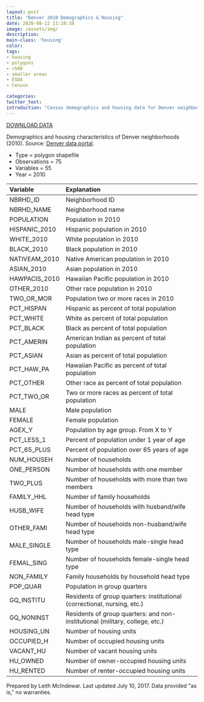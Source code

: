 ```yaml
---
layout: post
title: "Denver 2010 Demographics & Housing"
date: 2020-08-12 11:10:10
image: /assets/img/
description:
main-class: 'housing'
color:
tags:
- housing
- polygons
- <500
- smaller areas
- ESDA
- Census

categories:
twitter_text:
introduction: "Census demographics and housing data for Denver neighborhoods (2010)."
---
```

<script>
  var map = L.map('map');
  L.tileLayer('https://api.tiles.mapbox.com/v4/{id}/{z}/{x}/{y}.png?access_token=pk.eyJ1IjoibWFwYm94IiwiYSI6ImNpejY4NXVycTA2emYycXBndHRqcmZ3N3gifQ.rJcFIG214AriISLbB6B5aw', { <!--this is the URL for the census_2010_excluded Geojson-->
		maxZoom: 18,
		attribution: 'Map data &copy; <a href="http://openstreetmap.org">OpenStreetMap</a> contributors, ' +
			'<a href="http://creativecommons.org/licenses/by-sa/2.0/">CC-BY-SA</a>, ' +
			'Imagery © <a href="http://mapbox.com">Mapbox</a>',
		id: 'mapbox.light'
	}).addTo(map);

  map.scrollWheelZoom.disable();
  map.touchZoom.disable();
  var enableMapInteraction = function () {
      map.scrollWheelZoom.enable();
      map.touchZoom.enable();
  }
  $('#map').on('click touch', enableMapInteraction);
$('#map').on('mouseout', function(){ map.scrollWheelZoom.disable();});

  var smallIcon = L.icon({
         iconUrl: 'http://www.hckrecruitment.nic.in/images/blue.png',
         iconSize: [16, 16], // size of the icon
         });

   function onEachFeature(feature, layer) {
     //console.log(feature);
     var txt = "";
     for (var fname in feature.properties) {
       txt += fname;
       txt += " : ";
       txt += feature.properties[fname];
       txt += "<br/>";
     }
     layer.bindPopup(txt);
   }


  // load GeoJSON from an external file
  // load GeoJSON from an external file
  $.getJSON("../data/denver.geojson",function(data){
    // add GeoJSON layer to the map once the file is loaded
    var json = L.geoJson(data, {
      pointToLayer: function(feature, latlng) {
        
        return L.marker(latlng, {
          icon: smallIcon
        });
      },
      onEachFeature: onEachFeature
    });
    json.addTo(map);
    map.fitBounds(json.getBounds());
  });

</script>

[DOWNLOAD DATA](../data/denver.zip)

 Demographics and housing characteristics of Denver neighborhoods (2010). Source: [Denver data portal](https://www.denvergov.org/opendata/dataset/city-and-county-of-denver-census-neighborhood-demographics-2010).


* Type = polygon shapefile
* Observations = 75
* Variables = 55
* Year = 2010


|Variable|Explanation|
|:-------|:----------|
|	NBRHD\_ID	|	Neighborhood ID	|
|	NBRHD\_NAME	|	Neighborhood name	|
|	POPULATION	|	Population in 2010	|
|	HISPANIC\_2010	|	Hispanic population in 2010	|
|	WHITE\_2010 	|	White population in 2010	|
|	BLACK\_2010	|	Black population in 2010	|
|	NATIVEAM\_2010	|	Native American population in 2010	|
|	ASIAN\_2010	|	Asian population in 2010 	|
|	HAWPACIS\_2010	|	Hawaiian Pacific population in 2010 	|
|	OTHER\_2010	|	Other race population in 2010	|
|	TWO\_OR\_MOR	|	Population two or more races in 2010	|
|	PCT\_HISPAN	|	Hispanic as percent of total population	|
|	PCT\_WHITE 	|	White as percent of total population	|
|	PCT\_BLACK 	|	Black as percent of total population	|
|	PCT\_AMERIN	|	American Indian as percent of total population	|
|	PCT\_ASIAN	|	Asian as percent of total population	|
|	PCT\_HAW\_PA	|	Hawaiian Pacific as percent of total population	|
|	PCT\_OTHER	|	Other race as percent of total population	|
|	PCT\_TWO\_OR	|	Two or more races as percent of total population 	|
|	MALE	|	Male population	|
|	FEMALE	|	Female population	|
|	AGEX\_Y	|	Population by age group. From X to Y	|
|	PCT\_LESS\_1 	|	Percent of population under 1 year of age	|
|	PCT\_65\_PLUS	|	Percent of population over 65 years of age	|
|	NUM\_HOUSEH	|	Number of households	|
|	ONE\_PERSON 	|	Number of households with one member 	|
|	TWO\_PLUS	|	Number of households with more than two members	|
|	FAMILY\_HHL	|	Number of family households	|
|	HUSB\_WIFE  	|	Number of households with husband/wife head type 	|
|	OTHER\_FAMI	|	Number of households non-husband/wife head type	|
|	MALE\_SINGLE	|	Number of households male-single head type	|
|	FEMAL\_SING	|	Number of households female-single head type	|
|	NON\_FAMILY	|	Family households by household head type	|
|	POP\_QUAR	|	Population in group quarters	|
|	GQ\_INSTITU 	|	Residents of group quarters: institutional (correctional, nursing, etc.)	|
|	GQ\_NONINST	|	Residents of group quarters: and non-institutional (military, college, etc.)	|
|	HOUSING\_UN	|	Number of housing units	|
|	OCCUPIED\_H	|	Number of occupied housing units	|
|	VACANT\_HU	|	Number of vacant housing units	|
|	HU\_OWNED	|	Number of owner-occupied housing units	|
|	HU\_RENTED	|	Number of renter-occupied housing units	|

Prepared by Leith McIndewar. Last updated July 10, 2017. Data provided "as is," no warranties.

